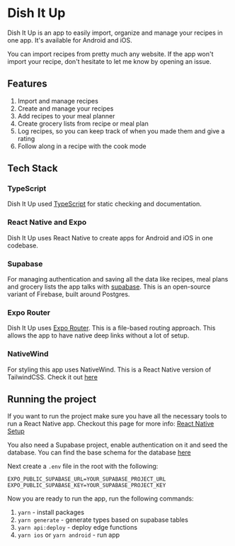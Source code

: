 # Dish It Up

Dish It Up is an app to easily import, organize and manage your recipes in one app. It's available for Android and iOS.

You can import recipes from pretty much any website. If the app won't import your recipe, don't hesitate to let me know by opening an issue.

## Features

1.  Import and manage recipes
2.  Create and manage your recipes
3.  Add recipes to your meal planner
4.  Create grocery lists from recipe or meal plan
5.  Log recipes, so you can keep track of when you made them and give a rating
6.  Follow along in a recipe with the cook mode

## Tech Stack

### TypeScript

Dish It Up used [TypeScript](https://www.typescriptlang.org/) for static checking and documentation.

### React Native and Expo

Dish It Up uses React Native to create apps for Android and iOS in one codebase.

### Supabase

For managing authentication and saving all the data like recipes, meal plans and grocery lists the app talks with [supabase](https://github.com/supabase/supabase).
This is an open-source variant of Firebase, built around Postgres.

### Expo Router

Dish It Up uses [Expo Router](https://docs.expo.dev/router/introduction/). This is a file-based routing approach. This allows the app to have native deep links without a lot of setup.

### NativeWind

For styling this app uses NativeWind. This is a React Native version of TailwindCSS. Check it out [here](https://www.nativewind.dev/)

## Running the project

If you want to run the project make sure you have all the necessary tools to run a React Native app. Checkout this page for more info: [React Native Setup](https://reactnative.dev/docs/environment-setup)

You also need a Supabase project, enable authentication on it and seed the database.
You can find the base schema for the database [here](supabase/schema.sql)

Next create a `.env` file in the root with the following:

```
EXPO_PUBLIC_SUPABASE_URL=YOUR_SUPABASE_PROJECT_URL
EXPO_PUBLIC_SUPABASE_KEY=YOUR_SUPABASE_PROJECT_KEY
```

Now you are ready to run the app, run the following commands:

1. `yarn` - install packages
2. `yarn generate` - generate types based on supabase tables
3. `yarn api:deploy` - deploy edge functions
4. `yarn ios` or `yarn android` - run app
